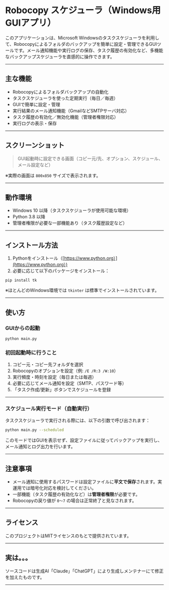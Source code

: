 # Robocopy スケジューラ（Windows用GUIアプリ）

このアプリケーションは、Microsoft Windowsのタスクスケジューラを利用して、Robocopyによるフォルダのバックアップを簡単に設定・管理できるGUIツールです。メール通知機能や実行ログの保存、タスク履歴の有効化など、多機能なバックアップスケジューラを直感的に操作できます。

---

## 主な機能

* Robocopyによるフォルダバックアップの自動化
* タスクスケジューラを使った定期実行（毎日／毎週）
* GUIで簡単に設定・管理
* 実行結果のメール通知機能（GmailなどSMTPサーバ対応）
* タスク履歴の有効化／無効化機能（管理者権限対応）
* 実行ログの表示・保存

---

## スクリーンショット

> GUI起動時に設定できる画面（コピー元/先、オプション、スケジュール、メール設定など）

※実際の画面は `800x850` サイズで表示されます。

---

## 動作環境

* Windows 10 以降（タスクスケジューラが使用可能な環境）
* Python 3.8 以降
* 管理者権限が必要な一部機能あり（タスク履歴設定など）

---

## インストール方法

1. Pythonをインストール（[https://www.python.org）](https://www.python.org）)
2. 必要に応じて以下のパッケージをインストール：

```
pip install tk
```

※ほとんどのWindows環境では `tkinter` は標準でインストールされています。

---

## 使い方

### GUIからの起動

```bash
python main.py
```

### 初回起動時に行うこと

1. コピー元・コピー先フォルダを選択
2. Robocopyのオプションを設定（例: `/E /R:3 /W:10`）
3. 実行頻度・時刻を設定（毎日または毎週）
4. 必要に応じてメール通知を設定（SMTP、パスワード等）
5. 「タスク作成/更新」ボタンでスケジュールを登録

---

### スケジュール実行モード（自動実行）

タスクスケジューラで実行される際には、以下の引数で呼び出されます：

```bash
python main.py --scheduled
```

このモードではGUIを表示せず、設定ファイルに従ってバックアップを実行し、メール通知とログ出力を行います。

---

## 注意事項

* メール通知に使用するパスワードは設定ファイルに**平文で保存**されます。実運用では暗号化対応を検討してください。
* 一部機能（タスク履歴の有効化など）は**管理者権限**が必要です。
* Robocopyの戻り値が `0〜7` の場合は正常終了と見なされます。

---

## ライセンス

このプロジェクトはMITライセンスのもとで提供されています。

---

## 実は。。。

ソースコードは生成AI「Claude」「ChatGPT」により生成しメンテナーにて修正を加えたものです。

---
